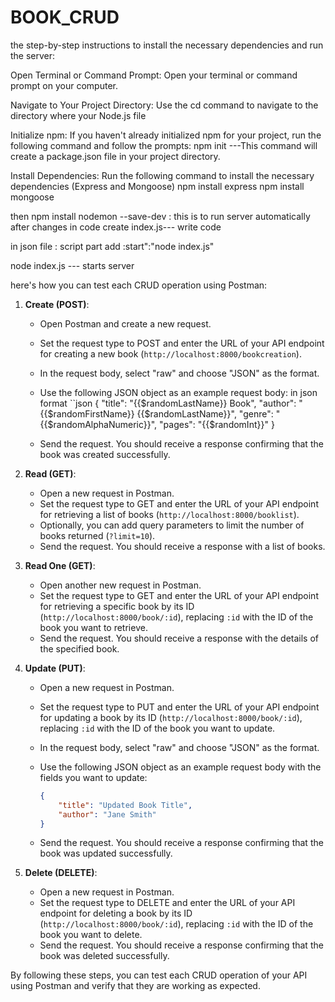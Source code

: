 # BOOK_CRUD
 the step-by-step instructions to install the necessary dependencies and run the server:

Open Terminal or Command Prompt: Open your terminal or command prompt on your computer.

Navigate to Your Project Directory: Use the cd command to navigate to the directory where your Node.js file


Initialize npm: If you haven't already initialized npm for your project, run the following command and follow the prompts:
npm init ---This command will create a package.json file in your project directory.

Install Dependencies: Run the following command to install the necessary dependencies (Express and Mongoose) 
npm install express 
npm install mongoose

then npm install nodemon --save-dev : this is to run server automatically after changes in code 
create index.js--- write code 

in json file :
script part add :start":"node index.js"

node index.js --- starts server

 here's how you can test each CRUD operation using Postman:

1. **Create (POST)**:
   - Open Postman and create a new request.
   - Set the request type to POST and enter the URL of your API endpoint for creating a new book (`http://localhost:8000/bookcreation`).
   - In the request body, select "raw" and choose "JSON" as the format.
   - Use the following JSON object as an example request body:
in json format
``json
  {
    "title": "{{$randomLastName}} Book",
    "author": "{{$randomFirstName}} {{$randomLastName}}",
    "genre": "{{$randomAlphaNumeric}}",
    "pages": "{{$randomInt}}"
}

   - Send the request. You should receive a response confirming that the book was created successfully.

2. **Read (GET)**:
   - Open a new request in Postman.
   - Set the request type to GET and enter the URL of your API endpoint for retrieving a list of books (`http://localhost:8000/booklist`).
   - Optionally, you can add query parameters to limit the number of books returned (`?limit=10`).
   - Send the request. You should receive a response with a list of books.

3. **Read One (GET)**:
   - Open another new request in Postman.
   - Set the request type to GET and enter the URL of your API endpoint for retrieving a specific book by its ID (`http://localhost:8000/book/:id`), replacing `:id` with the ID of the book you want to retrieve.
   - Send the request. You should receive a response with the details of the specified book.

4. **Update (PUT)**:
   - Open a new request in Postman.
   - Set the request type to PUT and enter the URL of your API endpoint for updating a book by its ID (`http://localhost:8000/book/:id`), replacing `:id` with the ID of the book you want to update.
   - In the request body, select "raw" and choose "JSON" as the format.
   - Use the following JSON object as an example request body with the fields you want to update:

     ```json
     {
         "title": "Updated Book Title",
         "author": "Jane Smith"
     }
     ```
   - Send the request. You should receive a response confirming that the book was updated successfully.

5. **Delete (DELETE)**:
   - Open a new request in Postman.
   - Set the request type to DELETE and enter the URL of your API endpoint for deleting a book by its ID (`http://localhost:8000/book/:id`), replacing `:id` with the ID of the book you want to delete.
   - Send the request. You should receive a response confirming that the book was deleted successfully.

By following these steps, you can test each CRUD operation of your API using Postman and verify that they are working as expected.
